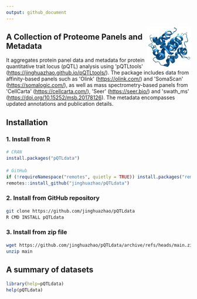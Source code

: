 ```yaml
---
output: github_document
---
```




<img src="man/figures/logo.png" align="right" height="110" alt="" />

## A Collection of Proteome Panels and Metadata

It aggregates protein panel data and metadata for protein quantitative trait locus (pQTL) analysis using 'pQTLtools' (<https://jinghuazhao.github.io/pQTLtools/>). The package includes data from affinity-based panels such as 'Olink' (<https://olink.com/>) and 'SomaScan' (<https://somalogic.com/>), as well as mass spectrometry-based panels from 'CellCarta' (<https://cellcarta.com/>), 'Seer' (<https://seer.bio/>) and 'swath_ms' (<https://doi.org/10.15252/msb.20178126>). The metadata encompasses updated annotations and publication details.

## Installation

### 1. Install from R

```r
# CRAN
install.packages("pQTLdata")

# GitHub
if (!requireNamespace("remotes", quietly = TRUE)) install.packages("remotes")
remotes::install_github("jinghuazhao/pQTLdata")
```

### 2. Install from GitHub repository

```bash
git clone https://github.com/jinghuazhao/pQTLdata
R CMD INSTALL pQTLdata
```

### 3. Install from zip file

```bash
wget https://github.com/jinghuazhao/pQTLdata/archive/refs/heads/main.zip
unzip main
```

## A summary of datasets

```r
library(help=pQTLdata)
help(pQTLdata)
```
